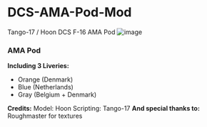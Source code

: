 # DCS-AMA-Pod-Mod
Tango-17 / Hoon DCS F-16 AMA Pod
![image](https://github.com/HoonDevCS/DCS-AMA-Pod-Mod/assets/169178687/d6b155f6-ba51-40a2-8d0d-d86343de1cd5)
### **AMA Pod** 

**Including 3 Liveries:**
 - Orange (Denmark) 
 - Blue (Netherlands)
 - Gray (Belgium + Denmark)

**Credits:**
Model: Hoon
Scripting: Tango-17
**And special thanks to:** Roughmaster for textures
